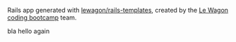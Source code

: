 Rails app generated with [lewagon/rails-templates](https://github.com/lewagon/rails-templates), created by the [Le Wagon coding bootcamp](https://www.lewagon.com) team.

bla
hello again

